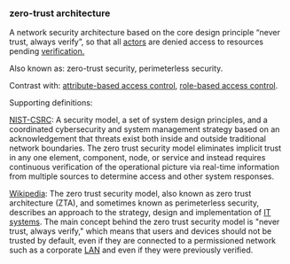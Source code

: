 ### zero-trust architecture

<p class="c8"><span>A network security architecture based on the core design principle “never trust, always verify”, so that all </span><span class="c2"><a class="c3" href="#h.gzdfngxkp0ip">actors</a></span><span>&nbsp;are denied access to resources pending </span><span class="c2"><a class="c3" href="#h.2bnb6g8na7cu">verification.</a></span></p><p class="c8"><span>Also known as: zero-trust security, perimeterless security</span><span class="c0">.</span></p><p class="c8"><span>Contrast with: </span><span class="c2"><a class="c3" href="#h.ckr2atznm0o">attribute-based access control</a></span><span>, </span><span class="c2"><a class="c3" href="#h.isj9yeecvwmw">role-based access control</a></span><span class="c0">.</span></p><p class="c8"><span class="c0">Supporting definitions:</span></p><p class="c8"><span class="c2"><a class="c3" href="https://www.google.com/url?q=https://csrc.nist.gov/glossary/term/zero_trust_architecture&amp;sa=D&amp;source=editors&amp;ust=1706779842936030&amp;usg=AOvVaw2y-CqnxL1pYWYnOMpDGSze">NIST-CSRC</a></span><span>:</span><span class="c0">&nbsp;A security model, a set of system design principles, and a coordinated cybersecurity and system management strategy based on an acknowledgement that threats exist both inside and outside traditional network boundaries. The zero trust security model eliminates implicit trust in any one element, component, node, or service and instead requires continuous verification of the operational picture via real-time information from multiple sources to determine access and other system responses.</span></p><p class="c8"><span class="c2"><a class="c3" href="https://www.google.com/url?q=https://en.wikipedia.org/wiki/Zero_trust_security_model&amp;sa=D&amp;source=editors&amp;ust=1706779842936477&amp;usg=AOvVaw0BW_NqXngZMNL-EAy2oKxN">Wikipedia</a></span><span>: The zero trust security model, also known as zero trust architecture (ZTA), and sometimes known as perimeterless security, describes an approach to the strategy, design and implementation of </span><span class="c2"><a class="c3" href="https://www.google.com/url?q=https://en.wikipedia.org/wiki/IT_system&amp;sa=D&amp;source=editors&amp;ust=1706779842936747&amp;usg=AOvVaw2JxIu6-OzKF3NYUtj0htBe">IT systems</a></span><span>. The main concept behind the zero trust security model is "never trust, always verify," which means that users and devices should not be trusted by default, even if they are connected to a permissioned network such as a corporate </span><span class="c2"><a class="c3" href="https://www.google.com/url?q=https://en.wikipedia.org/wiki/Local_area_network&amp;sa=D&amp;source=editors&amp;ust=1706779842937031&amp;usg=AOvVaw31GAatsN_7g0XJTIlshYvI">LAN</a></span><span>&nbsp;and even if they were previously verified.</span></p>